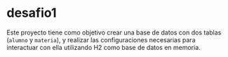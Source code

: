 # desafio1

Este proyecto tiene como objetivo crear una base de datos con dos tablas (`alumno` y `materia`), y realizar las configuraciones necesarias para interactuar con ella utilizando H2 como base de datos en memoria. 
